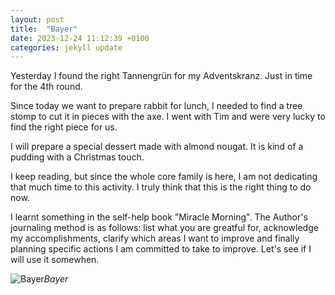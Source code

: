 ```yaml
---
layout: post
title:  "Bayer"
date: 2023-12-24 11:12:39 +0100
categories: jekyll update
---
```


Yesterday I found the right Tannengrün for my Adventskranz. Just in time for the 4th round.  

Since today we want to prepare rabbit for lunch, I needed to find a tree stomp to cut it in pieces with the axe. I went with Tim and were very lucky to find the right piece for us.  

I will prepare a special dessert made with almond nougat. It is kind of a pudding with a Christmas touch.  

I keep reading, but since the whole core family is here, I am not dedicating that much time to this activity. I truly think that this is the right thing to do now.    

I learnt something in the self-help book "Miracle Morning". The Author's journaling method is as follows: list what you are greatful for, acknowledge my accomplishments, clarify which areas I want to improve and finally planning specific actions I am committed to take to improve. Let's see if I will use it somewhen.  



![Bayer](https://lh3.googleusercontent.com/pw/ABLVV858vTWMXcMf5oUsU94EJ40YSEOLF6Ym6uuQZogZR72E-7Olw_DQJNYHY3T1O0p1JzYkerSNb3HqoyJYznqEqNHiFGYoYpCMGlEyj_O6yGPLoPd9Vq8=w2400)*Bayer*&nbsp;



[jekyll-docs]: https://jekyllrb.com/docs/home
[jekyll-gh]:   https://github.com/jekyll/jekyll
[jekyll-talk]: https://talk.jekyllrb.com/
